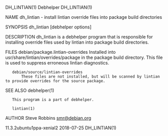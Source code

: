 DH_LINTIAN(1)                                                        Debhelper                                                       DH_LINTIAN(1)

NAME
       dh_lintian - install lintian override files into package build directories

SYNOPSIS
       dh_lintian [debhelper options]

DESCRIPTION
       dh_lintian is a debhelper program that is responsible for installing override files used by lintian into package build directories.

FILES
       debian/package.lintian-overrides
           Installed into usr/share/lintian/overrides/package in the package build directory. This file is used to suppress erroneous lintian
           diagnostics.

       debian/source/lintian-overrides
           These files are not installed, but will be scanned by lintian to provide overrides for the source package.

SEE ALSO
       debhelper(1)

       This program is a part of debhelper.

       lintian(1)

AUTHOR
       Steve Robbins <smr@debian.org>

11.3.2ubuntu1ppa-xenial2                                            2018-07-25                                                       DH_LINTIAN(1)
